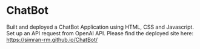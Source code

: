 # ChatBot
Built and deployed a ChatBot Application using HTML, CSS and Javascript. Set up an API request from OpenAI API. Please find the deployed site here: https://simran-rm.github.io/ChatBot/ 
